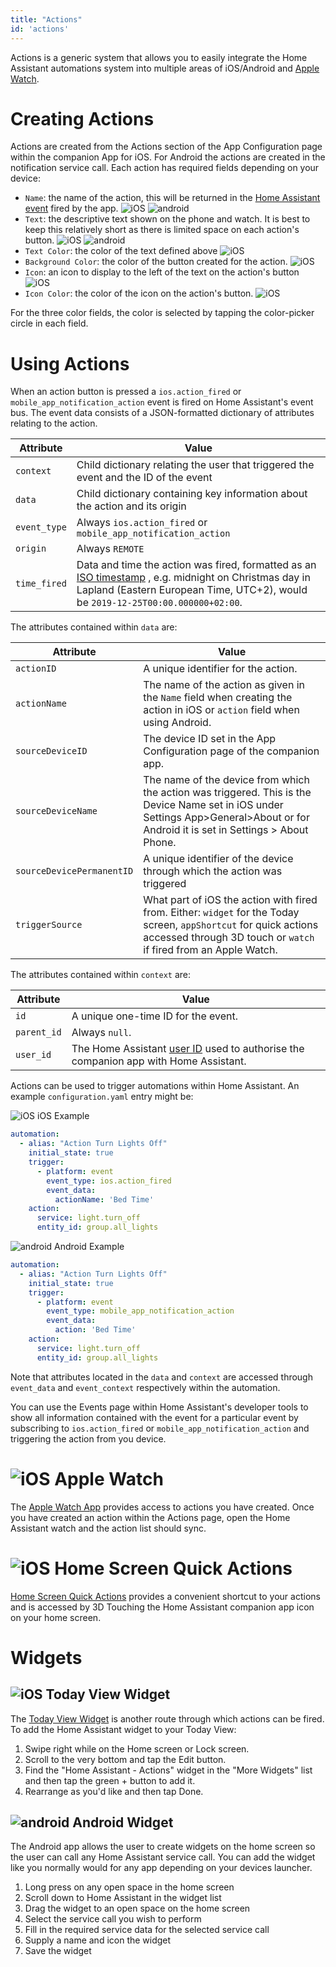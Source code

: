 ```yaml
---
title: "Actions"
id: 'actions'
---
```


Actions is a generic system that allows you to easily integrate the Home Assistant automations system into multiple areas of iOS/Android and [Apple Watch](../integrations/watch/index.md).

# Creating Actions
Actions are created from the Actions section of the App Configuration page within the companion App for iOS.  For Android the actions are created in the notification service call. Each action has required fields depending on your device:
*   `Name`: the name of the action, this will be returned in the [Home Assistant event](https://www.home-assistant.io/docs/configuration/events/) fired by the app. ![iOS](/assets/apple.svg) ![android](/assets/android.svg)
*   `Text`: the descriptive text shown on the phone and watch. It is best to keep this relatively short as there is limited space on each action's button. ![iOS](/assets/apple.svg) ![android](/assets/android.svg)
*   `Text Color`: the color of the text defined above ![iOS](/assets/apple.svg)
*   `Background Color`: the color of the button created for the action. ![iOS](/assets/apple.svg)
*   `Icon`: an icon to display to the left of the text on the action's button  ![iOS](/assets/apple.svg)
*   `Icon Color`: the color of the icon on the action's button. ![iOS](/assets/apple.svg)

For the three color fields, the color is selected by tapping the color-picker circle in each field.

# Using Actions
When an action button is pressed a `ios.action_fired` or `mobile_app_notification_action` event is fired on Home Assistant's event bus. The event data consists of a JSON-formatted dictionary of attributes relating to the action.

| Attribute | Value |
| ------ | ------ |
| `context` | Child dictionary relating the user that triggered the event and the ID of the event |
| `data` | Child dictionary containing key information about the action and its origin |
| `event_type` | Always `ios.action_fired` or `mobile_app_notification_action` |
| `origin` | Always `REMOTE` |
| `time_fired` | Data and time the action was fired, formatted as an [ISO timestamp](https://en.wikipedia.org/wiki/ISO_8601) , e.g. midnight on Christmas day in Lapland (Eastern European Time, UTC+2), would be `2019-12-25T00:00.000000+02:00`. |

The attributes contained within `data` are:

| Attribute | Value |
| ------ | ------ |
| `actionID` | A unique identifier for the action. |
| `actionName` | The name of the action as given in the `Name` field when creating the action in iOS or `action` field when using Android. |
| `sourceDeviceID` | The device ID set in the App Configuration page of the companion app. |
| `sourceDeviceName` | The name of the device from which the action was triggered. This is the Device Name set in iOS under Settings App>General>About or for Android it is set in Settings > About Phone. |
| `sourceDevicePermanentID` | A unique identifier of the device through which the action was triggered |
| `triggerSource` | What part of iOS the action with fired from. Either: `widget` for the Today screen, `appShortcut` for quick actions accessed through 3D touch or `watch` if fired from an Apple Watch. |

The attributes contained within `context` are:

| Attribute | Value |
| ------ | ------ |
| `id` | A unique one-time ID for the event. |
| `parent_id` | Always `null`. |
| `user_id` | The Home Assistant [user ID](https://www.home-assistant.io/docs/authentication/#user-accounts) used to authorise the companion app with Home Assistant. |

Actions can be used to trigger automations within Home Assistant. An example `configuration.yaml` entry might be:

![iOS](/assets/apple.svg) iOS Example

```yaml
automation:
  - alias: "Action Turn Lights Off"
    initial_state: true
    trigger:
      - platform: event
        event_type: ios.action_fired
        event_data:
          actionName: 'Bed Time'
    action:
      service: light.turn_off
      entity_id: group.all_lights
```

![android](/assets/android.svg) Android Example

```yaml
automation:
  - alias: "Action Turn Lights Off"
    initial_state: true
    trigger:
      - platform: event
        event_type: mobile_app_notification_action
        event_data:
          action: 'Bed Time'
    action:
      service: light.turn_off
      entity_id: group.all_lights
```

Note that attributes located in the `data` and `context` are accessed through `event_data` and `event_context` respectively within the automation.

You can use the Events page within Home Assistant's developer tools to show all information contained with the event for a particular event by subscribing to `ios.action_fired` or `mobile_app_notification_action` and triggering the action from you device.

# ![iOS](/assets/apple.svg) Apple Watch
The [Apple Watch App](integrations/watch/index.md) provides access to actions you have created. Once you have created an action within the Actions page, open the Home Assistant watch and the action list should sync.


# ![iOS](/assets/apple.svg) Home Screen Quick Actions
[Home Screen Quick Actions](https://support.apple.com/guide/iphone/keep-apps-handy-iph414564dba/ios#iph1ffcbd691) provides a convenient shortcut to your actions and is accessed by 3D Touching the Home Assistant companion app icon on your home screen.

# Widgets

## ![iOS](/assets/apple.svg) Today View Widget
The [Today View Widget](https://support.apple.com/en-gb/HT207122) is another route through which actions can be fired. To add the Home Assistant widget to your Today View:

1.  Swipe right while on the Home screen or Lock screen.
2.  Scroll to the very bottom and tap the Edit button.
3.  Find the "Home Assistant - Actions" widget in the "More Widgets" list and then tap the green + button to add it.
4.  Rearrange as you'd like and then tap Done.

## ![android](/assets/android.svg) Android Widget
The Android app allows the user to create widgets on the home screen so the user can call any Home Assistant service call.  You can add the widget like you normally would for any app depending on your devices launcher.

1.  Long press on any open space in the home screen
2.  Scroll down to Home Assistant in the widget list
3.  Drag the widget to an open space on the home screen
4.  Select the service call you wish to perform
5.  Fill in the required service data for the selected service call
6.  Supply a name and icon the widget
7.  Save the widget
